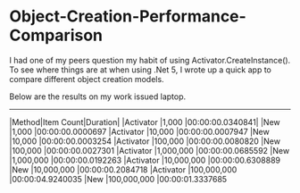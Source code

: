 # Object-Creation-Performance-Comparison

I had one of my peers question my habit of using Activator.CreateInstance<T>().  To see where things are at when using .Net 5, I wrote up a quick app to compare different object creation models.

Below are the results on my work issued laptop.
  
---
|Method|Item Count|Duration|
|Activator |1,000 |00:00:00.0340841|
|New |1,000 |00:00:00.0000697
|Activator |10,000 |00:00:00.0007947
|New |10,000 |00:00:00.0003254
|Activator |100,000 |00:00:00.0080820
|New |100,000 |00:00:00.0027301
|Activator |1,000,000 |00:00:00.0685592
|New |1,000,000 |00:00:00.0192263
|Activator |10,000,000 |00:00:00.6308889
|New |10,000,000 |00:00:00.2084718
|Activator |100,000,000 |00:00:04.9240035
|New |100,000,000 |00:00:01.3337685
